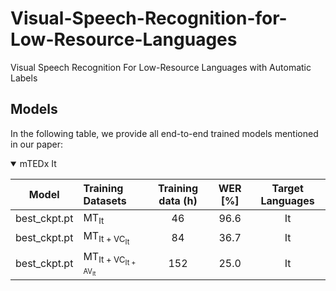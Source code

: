 # Visual-Speech-Recognition-for-Low-Resource-Languages
Visual Speech Recognition For Low-Resource Languages with Automatic Labels


## Models

In the following table, we provide all end-to-end trained models mentioned in our paper:

<details open>

<summary>mTEDx It</summary>

| Model         | Training Datasets  | Training data (h)  |  WER [%]   |    Target Languages     |
|--------------|:----------|:------------------:|:----------:|:------------------------:|
| best_ckpt.pt |       MT<sub>It        |        46           |    96.6    | It  |
| best_ckpt.pt |        MT<sub>It + VC<sub>It           |        84          |    36.7    | It  |
| best_ckpt.pt |        MT<sub>It + VC<sub>It + AV<sub>It       |        152         |    25.0    | It  |
